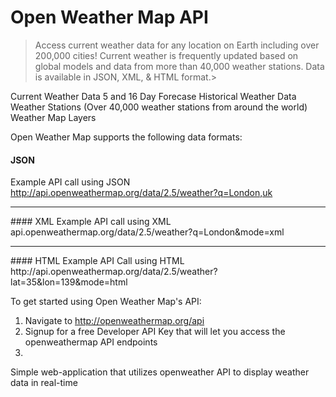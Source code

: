 # Open Weather Map API 

>Access current weather data for any location on Earth including over 200,000 cities! Current weather is frequently updated based on global models
and data from more than 40,000 weather stations.  Data is available in JSON, XML, & HTML format.>

Current Weather Data
5 and 16 Day Forecase
Historical Weather Data 
Weather Stations (Over 40,000 weather stations from around the world)
Weather Map Layers

Open Weather Map supports the following data formats:

#### JSON
Example API call using JSON 
http://api.openweathermap.org/data/2.5/weather?q=London,uk
<hr>
#### XML
Example API call using XML 
api.openweathermap.org/data/2.5/weather?q=London&mode=xml
<hr>
#### HTML
Example API Call using HTML 
http://api.openweathermap.org/data/2.5/weather?lat=35&lon=139&mode=html



To get started using Open Weather Map's API:

1. Navigate to http://openweathermap.org/api
2. Signup for a free Developer API Key that will let you access the openweathermap API endpoints
3. 

Simple web-application that utilizes openweather API to display weather data in real-time 
